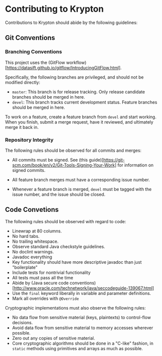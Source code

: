 # Contributing to Krypton

Contributions to Krypton should abide by the following guidelines:

## Git Conventions

### Branching Conventions

This project uses the
 (GitFlow workflow)[https://datasift.github.io/gitflow/IntroducingGitFlow.html].

Specifically, the following branches are privileged, and should not be modified
directly:

* `master`: This branch is for release tracking.  Only release candidate
  branches should be merged in here.
* `devel`: This branch tracks current development status.  Feature branches
  should be merged in here.

To work on a feature, create a feature branch from `devel` and start working.
When you finish, submit a merge request, have it reviewed, and ultimately merge
it back in.

### Repository Integrity

The following rules should be observed for all commits and merges:

* All commits must be signed.  See
  (this guide)[https://git-scm.com/book/en/v2/Git-Tools-Signing-Your-Work] for
  information on signed commits.

* All feature branch merges must have a corresponding issue number.

* Whenever a feature branch is merged, `devel` must be tagged with the issue
  number, and the issue should be closed.

## Code Convetions

The following rules should be observed with regard to code:

* Linewrap at 80 columns.
* No hard tabs.
* No trailing whitespace.
* Observe standard Java checkstyle guidelines.
* No doclint warnings.
* Javadoc everything
* Key functionality should have more descriptive javadoc than just "boilerplate"
* Include tests for nontrivial functionality
* All tests must pass all the time
* Abide by
  (Java secure code conventions)[http://www.oracle.com/technetwork/java/seccodeguide-139067.html]
* Use the `final` keyword liberally in variable and parameter definitions.
* Mark all overrides with `@Override`

Cryptographic implementations must also observe the following rules:

* No data flow from sensitive material (keys, plaintexts) to control-flow decisions.
* Avoid data flow from sensitive material to memory accesses wherever possible.
* Zero out any copies of sensitive material.
* Core cryptographic algorithms should be done in a "C-like" fashion, in `static`
  methods using primitives and arrays as much as possible.

